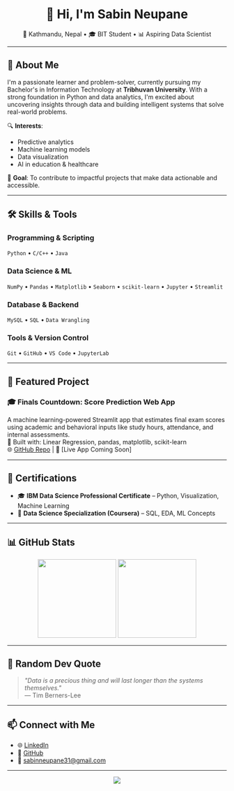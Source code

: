 <h1 align="center">👋 Hi, I'm Sabin Neupane</h1>

<p align="center">
  📍 Kathmandu, Nepal • 🎓 BIT Student • 📊 Aspiring Data Scientist
</p>

---

## 🚀 About Me

I'm a passionate learner and problem-solver, currently pursuing my Bachelor's in Information Technology at **Tribhuvan University**. With a strong foundation in Python and data analytics, I'm excited about uncovering insights through data and building intelligent systems that solve real-world problems.

🔍 **Interests**:  
- Predictive analytics  
- Machine learning models  
- Data visualization  
- AI in education & healthcare  

🎯 **Goal**: To contribute to impactful projects that make data actionable and accessible.

---

## 🛠️ Skills & Tools

### Programming & Scripting
`Python` • `C/C++` • `Java`

### Data Science & ML
`NumPy` • `Pandas` • `Matplotlib` • `Seaborn` • `scikit-learn` • `Jupyter` • `Streamlit`

### Database & Backend
`MySQL` • `SQL` • `Data Wrangling`

### Tools & Version Control
`Git` • `GitHub` • `VS Code` • `JupyterLab`

---

## 📂 Featured Project

### 🎓 Finals Countdown: Score Prediction Web App
A machine learning-powered Streamlit app that estimates final exam scores using academic and behavioral inputs like study hours, attendance, and internal assessments.  
🧠 Built with: Linear Regression, pandas, matplotlib, scikit-learn  
🌐 [GitHub Repo](https://github.com/shawinCreates) | 🚀 [Live App Coming Soon]

---

## 📜 Certifications

- 🎓 **IBM Data Science Professional Certificate** – Python, Visualization, Machine Learning  
- 📘 **Data Science Specialization (Coursera)** – SQL, EDA, ML Concepts

---

## 📊 GitHub Stats

<p align="center">
  <img src="https://github-readme-stats.vercel.app/api?username=shawinCreates&show_icons=true&theme=radical&hide_border=true" height="180px"/>
  <img src="https://github-readme-streak-stats.herokuapp.com/?user=shawinCreates&theme=radical&hide_border=true" height="180px"/>
</p>

---

## 🧠 Random Dev Quote
> _"Data is a precious thing and will last longer than the systems themselves."_  
> — Tim Berners-Lee

---

## 📫 Connect with Me

- 🌐 [LinkedIn](https://www.linkedin.com/in/sabin-neupane-17937a34a/)
- 💼 [GitHub](https://github.com/shawinCreates)
- 📧 sabinneupane31@gmail.com

---

<p align="center">
  <img src="https://visitcount.itsvg.in/api?id=shawinCreates&icon=2&color=6" />
</p>
